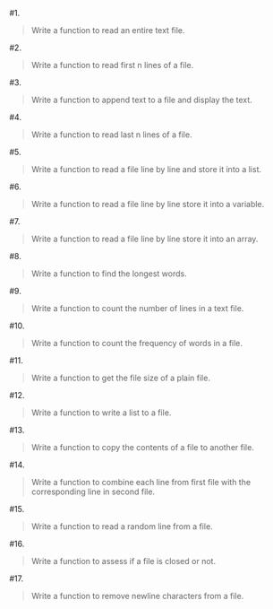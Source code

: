 #1. 
>Write a function to read an entire text file.

#2. 
>Write a function to read first n lines of a file.

#3. 
>Write a function to append text to a file and display the text.

#4. 
>Write a function to read last n lines of a file.

#5. 
>Write a function to read a file line by line and store it into a list.

#6. 
>Write a function to read a file line by line store it into a variable.

#7. 
>Write a function to read a file line by line store it into an array.

#8. 
>Write a function to find the longest words.

#9. 
>Write a function to count the number of lines in a text file.

#10. 
>Write a function to count the frequency of words in a file.

#11. 
>Write a function to get the file size of a plain file.

#12. 
>Write a function to write a list to a file.

#13. 
>Write a function to copy the contents of a file to another file.

#14. 
>Write a function to combine each line from first file with the corresponding line in second file.

#15. 
>Write a function to read a random line from a file.

#16. 
>Write a function to assess if a file is closed or not.

#17. 
>Write a function to remove newline characters from a file.
